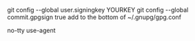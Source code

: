 git config --global user.signingkey YOURKEY
git config --global commit.gpgsign true
add to the bottom of ~/.gnupg/gpg.conf

no-tty
use-agent
